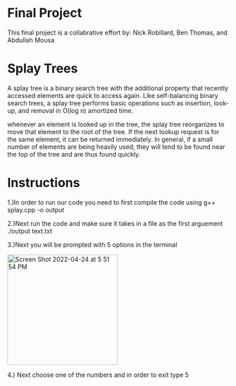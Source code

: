 # Final Project
This final project is a collabrative effort by: Nick Robillard, Ben Thomas, and Abdullah Mousa
# Splay Trees
A splay tree is a binary search tree with the additional property that recently accessed elements are quick to access again. Like self-balancing binary search trees, a splay tree performs basic operations such as insertion, look-up, and removal in O(log n) amortized time.

whenever an element is looked up in the tree, the splay tree reorganizes to move that element to the root of the tree. If the next lookup request is for the same element, it can be returned immediately. In general, if a small number of elements are being heavily used, they will tend to be found near the top of the tree and are thus found quickly.

# Instructions

1.)In order to run our code you need to first compile the code using 
g++ splay.cpp -o output

2.)Next run the code and make sure it takes in a file as the first arguement
./output text.txt

3.)Next you will be prompted with 5 options in the terminal 

<img width="250" alt="Screen Shot 2022-04-24 at 5 51 54 PM" src="https://user-images.githubusercontent.com/71105877/164998155-ae41fa0b-82fd-441f-b350-c3254a5e4fe3.png">

4.) Next choose one of the numbers and in order to exit type 5
